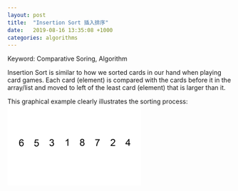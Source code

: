 ```yaml
---
layout: post
title:  "Insertion Sort 插入排序"
date:   2019-08-16 13:35:08 +1000
categories: algorithms
---
```


Keyword: Comparative Soring, Algorithm

Insertion Sort is similar to how we sorted cards in our hand when playing card games. Each card (element) is compared with the cards before it in the array/list and moved to left of the least card (element) that is larger than it. 

This graphical example clearly illustrates the sorting process:
![Insertion Sort: go through every element from left to right and compare to its lefts](/assets/Insertion-sort-example-300px.gif)

